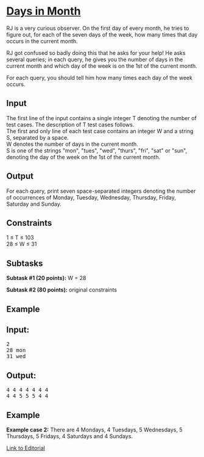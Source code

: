 # [Days in Month](https://www.codechef.com/LTIME55/problems/NW1)

RJ is a very curious observer. On the first day of every month, he tries to figure out, for each of the seven days of the week, how many times that day occurs in the current month.</br>

RJ got confused so badly doing this that he asks for your help! He asks several queries; in each query, he gives you the number of days in the current month and which day of the week is on the 1st of the current month.</br>

For each query, you should tell him how many times each day of the week occurs.</br>

## Input
The first line of the input contains a single integer T denoting the number of test cases. The description of T test cases follows.</br>
The first and only line of each test case contains an integer W and a string S, separated by a space.</br>
W denotes the number of days in the current month.</br>
S is one of the strings "mon", "tues", "wed", "thurs", "fri", "sat" or "sun", denoting the day of the week on the 1st of the current month.</br>

## Output
For each query, print seven space-separated integers denoting the number of occurrences of Monday, Tuesday, Wednesday, Thursday, Friday, Saturday and Sunday.</br>

## Constraints
1 ≤ T ≤ 103</br>
28 ≤ W ≤ 31</br>

## Subtasks
**Subtask #1 (20 points):** W = 28</br>

**Subtask #2 (80 points):** original constraints</br>

## Example
## Input:
<pre>
2
28 mon
31 wed
</pre>

## Output:
<pre>
4 4 4 4 4 4 4
4 4 5 5 5 4 4
</pre>

## Example
**Example case 2:** There are 4 Mondays, 4 Tuesdays, 5 Wednesdays, 5 Thursdays, 5 Fridays, 4 Saturdays and 4 Sundays.</br>

[Link to Editorial](https://discuss.codechef.com/problems/NW1)
